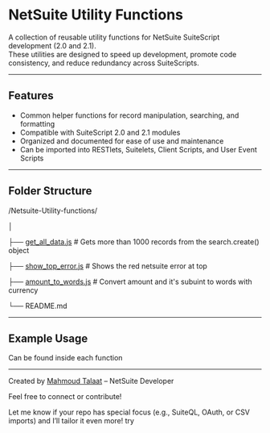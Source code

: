 # NetSuite Utility Functions

A collection of reusable utility functions for NetSuite SuiteScript development (2.0 and 2.1).  
These utilities are designed to speed up development, promote code consistency, and reduce redundancy across SuiteScripts.

---

## Features

- Common helper functions for record manipulation, searching, and formatting
- Compatible with SuiteScript 2.0 and 2.1 modules
- Organized and documented for ease of use and maintenance
- Can be imported into RESTlets, Suitelets, Client Scripts, and User Event Scripts

---

## Folder Structure

/Netsuite-Utility-functions/

│

├── [get_all_data.js](https://github.com/Talaat-hub/Netsuite-Utility-functions/blob/main/get_all_data.js) # Gets more than 1000 records from the search.create() object

├── [show_top_error.js](https://github.com/Talaat-hub/Netsuite-Utility-functions/blob/main/show_top_error.js) # Shows the red netsuite error at top

├── [amount_to_words.js](https://github.com/Talaat-hub/Netsuite-Utility-functions/blob/main/amount_to_words.js) # Convert amount and it's subuint to words with currency

└── README.md

---

## Example Usage

Can be found inside each function

---

Created by [Mahmoud Talaat](https://www.linkedin.com/in/mahmoudtalaat21/) – NetSuite Developer

Feel free to connect or contribute!

Let me know if your repo has special focus (e.g., SuiteQL, OAuth, or CSV imports) and I’ll tailor it even more! try
